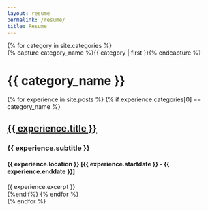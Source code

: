 ```yaml
---
layout: resume
permalink: /resume/
title: Resume
---
```


<div class="resume">
  {% for category in site.categories %}
    <div class="archive-group">
      {% capture category_name %}{{ category | first }}{% endcapture %}
      <div id="#{{ category_name | slugize }}"></div>
      <h1 class="page">{{ category_name }}</h1>
      <a name="{{ category_name | slugize }}"></a>
        {% for experience in site.posts %}
          {% if experience.categories[0] == category_name %}
            <article class="resume">
                <a href="{{ site.baseurl }}{{ post.url }}">
                  <h2>{{ experience.title }}</h2>
                </a>
                <h3>{{ experience.subtitle }}</h3>
                <h4>{{ experience.location }} [{{ experience.startdate }} - {{ experience.enddate }}]</h4>
                <div>{{ experience.excerpt }}</div>
            </article>
          {%endif%}
        {% endfor %}
    </div>
  {% endfor %}
</div>

